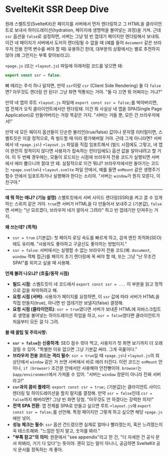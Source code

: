 # SvelteKit SSR Deep Dive

원래 스벨트킷(SvelteKit)은 페이지를 서버에서 먼저 렌더링하고 그 HTML을 클라이언트로 보내서 하이드레이션(hydration, 페이지에 생명력을 불어넣는 과정)을 거쳐. 근데 `ssr` 옵션을 `false`로 설정하면, 서버는 그냥 텅 빈 껍데기 페이지만 렌더링해서 보내줘. 이건 네 페이지가 서버에서 도저히 렌더링될 수 없을 때 (예를 들어 `document` 같은 브라우저 전용 전역 변수를 써야 할 때) 유용하긴 한데, 대부분의 상황에서는 별로 추천하지 않아 (왜 그런지는 부록 찾아보라고).

`+page.js` (또는 `+layout.js`) 파일에 아래처럼 코드를 넣으면 돼:
```javascript
export const ssr = false;
```
뼈 때리는 주석 하나 달자면, 만약 `ssr`이랑 `csr` (Client Side Rendering) 둘 다 `false`면? 아무것도 렌더링 안 된다! 그냥 화면 먹통되는 거야. "둘 다 끄면 뭐 어쩌자는 거냐?"

만약 네 앱의 루트 `+layout.js` 파일에 `export const ssr = false;`를 박아버리면, 앱 전체가 오직 클라이언트에서만 렌더링돼. 이건 뭐 사실상 네 앱을 SPA(Single Page Application)로 만들어버리는 거랑 똑같은 거지. "서버는 거들 뿐, 모든 건 브라우저에서!"

만약 네 모든 페이지 옵션들이 단순한 불리언(true/false) 값이나 문자열 리터럴이면, 스벨트킷은 이걸 정적으로, 즉 빌드할 때 미리 평가해버릴 거야. 근데 그게 아니라면? 서버에서 네 `+page.js`나 `+layout.js` 파일을 직접 임포트해서 (빌드 시점에도 그렇고, 네 앱이 완전히 정적이지 않다면 사용자가 접속하는 런타임에도) 옵션 값을 알아내려고 할 거야. 이 두 번째 경우에는, 모듈이 로드되는 시점에 브라우저 전용 코드가 실행되면 서버에서 에러 뿜으니까 절대 안 돼. 실질적으로 이건 뭐냐? 브라우저에서만 돌아가는 코드는 `+page.svelte`나 `+layout.svelte` 파일 안에서, 예를 들면 `onMount` 같은 생명주기 함수 안에서 임포트하거나 실행해야 한다는 소리야. "서버는 `window`가 뭔지 모른다, 이 친구야."

---

**얘 뭐 하는 애냐? (기능 설명)**
스벨트킷에서 서버 사이드 렌더링(SSR)을 켜고 끌 수 있게 하는 스위치 같은 거야. `true`면 서버가 HTML을 다 만들어서 보내주고 (기본값), `false`면 서버는 "난 모르겠다, 브라우저 네가 알아서 그려라" 하고 빈 껍데기만 던져주는 거지.

**왜 쓰는데? (목적)**
*   `ssr = true` (기본값): 첫 페이지 로딩 속도를 빠르게 하고, 검색 엔진 최적화(SEO)에도 유리해. "사용자도 좋아하고 구글신도 좋아하는 방법이지."
*   `ssr = false`: 서버에서는 실행할 수 없는 브라우저 전용 코드(예: `document`, `window` 객체 접근)를 페이지 초기 렌더링에 꼭 써야 할 때, 또는 그냥 "난 무조건 SPA!"를 외치고 싶을 때 사용해.

**언제 불려 나오냐? (호출/동작 시점)**
*   **빌드 시점**: 스벨트킷이 네 코드에서 `export const ssr = ...` 이 부분을 읽고 정적으로 값을 파악하려고 해.
*   **요청 시점 (서버)**: 사용자가 페이지를 요청하면, 이 `ssr` 값에 따라 서버가 HTML을 직접 만들지(true), 아니면 빈 껍데기만 보낼지(false) 결정해.
*   **요청 시점 (클라이언트)**: `ssr = true`였다면 서버가 보내준 HTML에 자바스크립트로 생명을 불어넣는 하이드레이션 작업을 하고, `ssr = false`였다면 클라이언트가 처음부터 모든 걸 다 그려.

**쓸 때 꿀팁 및 주의사항:**
*   **`ssr = false`는 신중하게**: SEO 점수 깎아 먹고, 사용자가 첫 화면 보기까지 더 오래 걸릴 수 있어. "특별한 이유 없으면 그냥 기본값 써라. 그게 국룰이다."
*   **브라우저 전용 코드는 격리 필수**: `ssr = true`일 때 `+page.js`나 `+layout.js`의 최상단에서 `window` 같은 거 쓰면 서버에서 바로 에러 터진다. 이런 코드는 `onMount` 안이나, `if (browser)` 조건문 안에서만 사용해야 안전빵이야. `browser`는 `$app/environment`에서 가져올 수 있어. "서버는 `window` 창문이 아니라 진짜 서버라고!"
*   **`csr`과의 콤비 플레이**: `export const csr = true;` (기본값)는 클라이언트 사이드 렌더링 및 하이드레이션을 할지 말지를 결정해. 만약 `ssr = false`인데 `csr = false`까지 해버리면? 그냥 빈 화면 당첨. "아무것도 안 하겠다는 강력한 의지!"
*   **전역 SPA 전환**: 앱 전체를 SPA로 만들고 싶으면 루트 `+layout.js`에 `export const ssr = false;`를 선언해. 특정 페이지만 그렇게 하고 싶으면 해당 `+page.js`에만 넣어.
*   **성능 체크는 필수**: `ssr` 옵션 건드렸으면 실제로 얼마나 빨라졌는지, 혹은 느려졌는지 꼭 테스트해봐. "느낌만 믿지 말고, 숫자를 봐라."
*   **"부록 참고"의 의미**: 원문에서 "see appendix"라고 한 건, "더 자세한 건 공식 문서 파봐라, 거기 다 있다"는 뜻이야. 괜히 있는 말이 아니니, 궁금하면 SvelteKit 공식 문서를 정독하는 게 좋아.